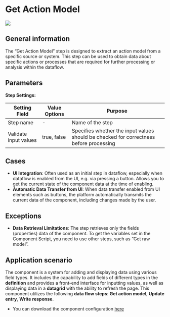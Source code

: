 # Get Action Model

![](../../assets/images/app-development/get-action-model.png)

## General information
The “Get Action Model” step is designed to extract an action model from a specific source or system. This step can be used to obtain data about specific actions or processes that are required for further processing or analysis within the dataflow.

## Parameters
**Step Settings:**

| Setting Field        | Value Options             | Purpose |
|-----------------------|-------------------------------|------------|
| Step name             | -                             | Name of the step |
| Validate input values | true, false                   | Specifies whether the input values should be checked for correctness before processing |

## Cases
- **UI Integration**: Often used as an initial step in dataflow, especially when dataflow is enabled from the UI, e.g. via pressing a button. Allows you to get the current state of the component data at the time of enabling.
- **Automatic Data Transfer from UI**: When data transfer enabled from UI elements such as buttons, the platform automatically transmits the current data of the component, including changes made by the user.

## Exceptions
- **Data Retrieval Limitations**: The step retrieves only the fields (properties) data of the component. To get the variables set in the Component Script, you need to use other steps, such as “Get raw model”.

## Application scenario

The component is a system for adding and displaying data using various field types. It includes the capability to add fields of different types in the **definition** and provides a front-end interface for inputting values, as well as displaying data in a **datagrid** with the ability to refresh the page. This component utilizes the following **data flow steps**: **Get action model**, **Update entry**, **Write response**.

- You can download the component configuration [here](https://drive.google.com/file/d/15M_FvmlFmkJXunTeeT6jtFolPvE5jCfk/view?usp=sharing)